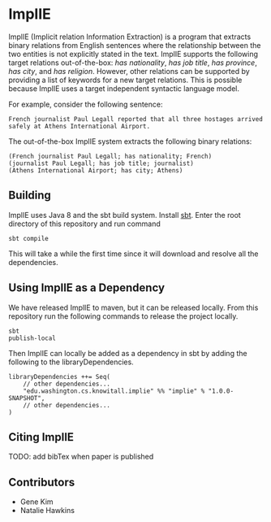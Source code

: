 # ImplIE

ImplIE (Implicit relation Information Extraction) is a program that extracts binary relations from English sentences
where the relationship between the two entities is not explicitly stated in the text.  ImplIE supports the following
target relations out-of-the-box: *has nationality*, *has job title*, *has province*, *has city*, and *has religion*.
However, other relations can be supported by providing a list of keywords for a new target relations.   This is 
possible because ImplIE uses a target independent syntactic language model.

For example, consider the following sentence:

    French journalist Paul Legall reported that all three hostages arrived safely at Athens International Airport.
  
The out-of-the-box ImplIE system extracts the following binary relations:

    (French journalist Paul Legall; has nationality; French)
    (journalist Paul Legall; has job title; journalist)
    (Athens International Airport; has city; Athens)

## Building
ImplIE uses Java 8 and the sbt build system.  Install [sbt](http://www.scala-sbt.org/release/tutorial/Setup.html).  Enter the root directory of this repository and
run command

    sbt compile
    
This will take a while the first time since it will download and resolve all the dependencies.

## Using ImplIE as a Dependency
We have released ImplIE to maven, but it can be released locally.  From this repository run the following commands to
release the project locally.

    sbt
    publish-local

Then ImplIE can locally be added as a dependency in sbt by adding the following to the libraryDependencies.

    libraryDependencies ++= Seq(
        // other dependencies...
        "edu.washington.cs.knowitall.implie" %% "implie" % "1.0.0-SNAPSHOT",
        // other dependencies...
    )

## Citing ImplIE
TODO: add bibTex when paper is published

## Contributors
* Gene Kim
* Natalie Hawkins
